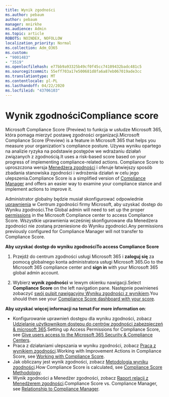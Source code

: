 ```yaml
---
title: Wynik zgodności
ms.author: pebaum
author: pebaum
manager: mnirkhe
ms.audience: Admin
ms.topic: article
ROBOTS: NOINDEX, NOFOLLOW
localization_priority: Normal
ms.collection: Adm_O365
ms.custom:
- "9001483"
- "3519"
ms.openlocfilehash: e77bb9a93325b49cf0f45cc74109432badc481c5
ms.sourcegitcommit: 55eff703a17e500681d8fa6a87eb067019ade3cc
ms.translationtype: MT
ms.contentlocale: pl-PL
ms.lasthandoff: 04/22/2020
ms.locfileid: "43706103"
---
```

# <a name="compliance-score"></a><span data-ttu-id="b5816-102">Wynik zgodności</span><span class="sxs-lookup"><span data-stu-id="b5816-102">Compliance score</span></span>

<span data-ttu-id="b5816-103">Microsoft Compliance Score (Preview) to funkcja w usłudze Microsoft 365, która pomaga mierzyć postawę zgodności organizacji.</span><span class="sxs-lookup"><span data-stu-id="b5816-103">Microsoft Compliance Score (Preview) is a feature in Microsoft 365 that helps you measure your organization's compliance posture.</span></span> <span data-ttu-id="b5816-104">Używa wyniku opartego na analizie ryzyka na podstawie postępów we wdrażaniu działań związanych z zgodnością.</span><span class="sxs-lookup"><span data-stu-id="b5816-104">It uses a risk-based score based on your progress of implementing compliance-related actions.</span></span>   <span data-ttu-id="b5816-105">Compliance Score to uproszczona wersja [Menedżera zgodności](https://docs.microsoft.com/microsoft-365/compliance/compliance-manager-overview) i oferuje łatwiejszy sposób zbadania stanowiska zgodności i wdrożenia działań w celu jego ulepszenia.</span><span class="sxs-lookup"><span data-stu-id="b5816-105">Compliance Score is a simplified version of [Compliance Manager](https://docs.microsoft.com/microsoft-365/compliance/compliance-manager-overview) and offers an easier way to examine your compliance stance and implement actions to improve it.</span></span> 

<span data-ttu-id="b5816-106">Administrator globalny będzie musiał skonfigurować odpowiednie [uprawnienia](https://docs.microsoft.com/microsoft-365/security/office-365-security/permissions-in-the-security-and-compliance-center) w Centrum zgodności firmy Microsoft, aby uzyskać dostęp do Wyniku zgodności.</span><span class="sxs-lookup"><span data-stu-id="b5816-106">The Global admin will need to set up the proper [permissions](https://docs.microsoft.com/microsoft-365/security/office-365-security/permissions-in-the-security-and-compliance-center) in the Microsoft Compliance center to access Compliance Score.</span></span>  <span data-ttu-id="b5816-107">Wszystkie uprawnienia wcześniej skonfigurowane dla Menedżera zgodności nie zostaną przeniesione do Wyniku zgodności.</span><span class="sxs-lookup"><span data-stu-id="b5816-107">Any permissions previously configured for Compliance Manager will not transfer to Compliance Score.</span></span>

<span data-ttu-id="b5816-108">**Aby uzyskać dostęp do wyniku zgodności**</span><span class="sxs-lookup"><span data-stu-id="b5816-108">**To access Compliance Score**</span></span>

1. <span data-ttu-id="b5816-109">Przejdź do centrum zgodności usługi Microsoft 365 i **zaloguj się** za pomocą globalnego konta administratora usługi Microsoft 365.</span><span class="sxs-lookup"><span data-stu-id="b5816-109">Go to the Microsoft 365 compliance center and **sign in** with your Microsoft 365 global admin account.</span></span>

2. <span data-ttu-id="b5816-110">Wybierz **wynik zgodności** w lewym okienku nawigacji.</span><span class="sxs-lookup"><span data-stu-id="b5816-110">Select **Compliance Score** on the left navigation pane.</span></span> <span data-ttu-id="b5816-111">Następnie powinieneś zobaczyć [swój pulpit nawigacyjny Wyniku zgodności z wynikiem](https://docs.microsoft.com/microsoft-365/compliance/compliance-score-setup#understand-the-compliance-score-dashboard).</span><span class="sxs-lookup"><span data-stu-id="b5816-111">You should then see your [Compliance Score dashboard with your score](https://docs.microsoft.com/microsoft-365/compliance/compliance-score-setup#understand-the-compliance-score-dashboard).</span></span>
 

<span data-ttu-id="b5816-112">**Aby uzyskać więcej informacji na temat:**</span><span class="sxs-lookup"><span data-stu-id="b5816-112">**For more information on**:</span></span>

- <span data-ttu-id="b5816-113">Konfigurowanie uprawnień dostępu dla wyniku zgodności, zobacz [Udzielanie użytkownikom dostępu do centrów zgodności zabezpieczeń & microsoft 365](https://docs.microsoft.com/microsoft-365/security/office-365-security/grant-access-to-the-security-and-compliance-center).</span><span class="sxs-lookup"><span data-stu-id="b5816-113">Setting up Access Permissions for Compliance Score, see [Give users access to the Microsoft 365 Security & Compliance Centers](https://docs.microsoft.com/microsoft-365/security/office-365-security/grant-access-to-the-security-and-compliance-center).</span></span>
- <span data-ttu-id="b5816-114">Praca z działaniami ulepszania w wyniku zgodności, zobacz [Praca z wynikiem zgodności](https://docs.microsoft.com/microsoft-365/compliance/working-with-compliance-score).</span><span class="sxs-lookup"><span data-stu-id="b5816-114">Working with Improvement Actions in Compliance Score, see  [Working with Compliance Score](https://docs.microsoft.com/microsoft-365/compliance/working-with-compliance-score).</span></span>
- <span data-ttu-id="b5816-115">Jak obliczany jest wynik zgodności, zobacz [Metodologia wyniku zgodności](https://docs.microsoft.com/microsoft-365/compliance/compliance-score-methodology).</span><span class="sxs-lookup"><span data-stu-id="b5816-115">How Compliance Score is calculated, see [Compliance Score Methodology](https://docs.microsoft.com/microsoft-365/compliance/compliance-score-methodology).</span></span>
- <span data-ttu-id="b5816-116">Wynik zgodności a Menedżer zgodności, zobacz [Raport relacji z Menedżerem zgodności](https://docs.microsoft.com/microsoft-365/compliance/compliance-score#relationship-to-compliance-manager).</span><span class="sxs-lookup"><span data-stu-id="b5816-116">Compliance Score vs. Compliance Manager, see [Relationship to Compliance Manager](https://docs.microsoft.com/microsoft-365/compliance/compliance-score#relationship-to-compliance-manager).</span></span>

